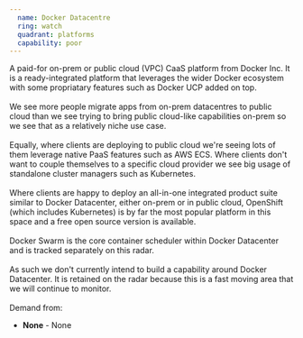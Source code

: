 ```yaml
---
  name: Docker Datacentre
  ring: watch
  quadrant: platforms
  capability: poor
---
```

A paid-for on-prem or public cloud (VPC) CaaS platform from Docker Inc. It is a ready-integrated platform that leverages the wider Docker ecosystem with some propriatary features such as Docker UCP added on top.<br/></br>
We see more people migrate apps from on-prem datacentres to public cloud than we see trying to bring public cloud-like capabilities on-prem so we see that as a relatively niche use case.</br></br>
Equally, where clients are deploying to public cloud we're seeing lots of them leverage native PaaS features such as AWS ECS. Where clients don't want to couple themselves to a specific cloud provider we see big usage of standalone cluster managers such as Kubernetes.</br></br>
Where clients are happy to deploy an all-in-one integrated product suite similar to Docker Datacenter, either on-prem or in public cloud, OpenShift (which includes Kubernetes) is by far the most popular platform in this space and a free open source version is available.</br></br>
Docker Swarm is the core container scheduler within Docker Datacenter and is tracked separately on this radar.</br></br>
As such we don't currently intend to build a capability around Docker Datacenter. It is retained on the radar because this is a fast moving area that we will continue to monitor.
<br/><br/>Demand from: <ul><li><strong>None</strong> - None</li></ul>
